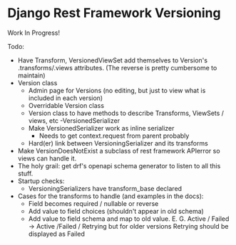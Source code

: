 # Django Rest Framework Versioning
Work In Progress! 

Todo: 
- Have Transform, VersionedViewSet add themselves to Version's .transforms/.views attributes. (The reverse is pretty cumbersome to maintain)
- Version class 
  - Admin page for Versions (no editing, but just to view what is included in each version)
  - Overridable Version class
  - Version class to have methods to describe Transforms, ViewSets / views, etc 
-VersionedSerializer 
  - Make VersionedSerializer work as inline serializer 
    - Needs to get context.request from parent probably
  - Hard(er) link between VersioningSerializer and its transforms
- Make VersionDoesNotExist a subclass of rest framework APIerror so views can handle it. 
- The holy grail: get drf's openapi schema generator to listen to all this stuff. 
- Startup checks: 
  - VersioningSerializers have transform_base declared
- Cases for the transforms to handle (and examples in the docs): 
  - Field becomes required / nullable or reverse
  - Add value to field choices (shouldn't appear in old schema)
  - Add value to field schema and map to old value. E. G. Active / Failed -> Active /Failed / Retrying but for older versions Retrying should be displayed as Failed

